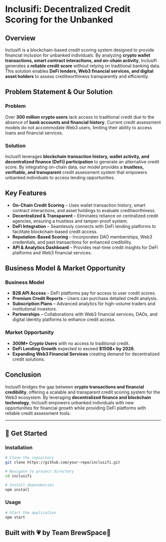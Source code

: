 # Inclusifi: Decentralized Credit Scoring for the Unbanked

## Overview
Inclusifi is a blockchain-based credit scoring system designed to provide financial inclusion for unbanked individuals. By analyzing **crypto wallet transactions, smart contract interactions, and on-chain activity**, Inclusifi generates a **reliable credit score** without relying on traditional banking data. This solution enables **DeFi lenders, Web3 financial services, and digital asset holders** to assess creditworthiness transparently and efficiently.

## Problem Statement & Our Solution
### Problem
Over **300 million crypto users** lack access to traditional credit due to the absence of **bank accounts and financial history**. Current credit assessment models do not accommodate Web3 users, limiting their ability to access loans and financial services.

### Solution
Inclusifi leverages **blockchain transaction history, wallet activity, and decentralized finance (DeFi) participation** to generate an alternative credit score. By integrating on-chain data, our model provides a **trustless, verifiable, and transparent** credit assessment system that empowers unbanked individuals to access lending opportunities.

## Key Features
- **On-Chain Credit Scoring** – Uses wallet transaction history, smart contract interactions, and asset holdings to evaluate creditworthiness.
- **Decentralized & Transparent** – Eliminates reliance on centralized credit agencies, ensuring a trustless and tamper-proof system.
- **DeFi Integration** – Seamlessly connects with DeFi lending platforms to facilitate blockchain-based credit access.
- **Reputation-Based Scoring** – Incorporates DAO memberships, Web3 credentials, and past transactions for enhanced credibility.
- **API & Analytics Dashboard** – Provides real-time credit insights for DeFi platforms and Web3 financial services.

## Business Model & Market Opportunity
### Business Model
- **B2B API Access** – DeFi platforms pay for access to user credit scores.
- **Premium Credit Reports** – Users can purchase detailed credit analysis.
- **Subscription Plans** – Advanced analytics for high-volume traders and institutional investors.
- **Partnerships** – Collaborations with Web3 financial services, DAOs, and digital identity platforms to enhance credit access.

### Market Opportunity
- **300M+ Crypto Users** with no access to traditional credit.
- **DeFi Lending Growth** expected to exceed **$150B+ by 2026**.
- **Expanding Web3 Financial Services** creating demand for decentralized credit solutions.

## Conclusion
Inclusifi bridges the gap between **crypto transactions and financial credibility**, offering a scalable and transparent credit scoring system for the Web3 ecosystem. By leveraging **decentralized finance and blockchain technology**, Inclusifi empowers unbanked individuals with new opportunities for financial growth while providing DeFi platforms with reliable credit assessment tools.

---

## 🚀 Get Started
### Installation
```sh
# Clone the repository
git clone https://github.com/your-repo/inclusifi.git

# Navigate to project directory
cd inclusifi

# Install dependencies
npm install
```

### Usage
```sh
# Start the application
npm start
```

## Built with 💗 by Team BrewSpace🚀
